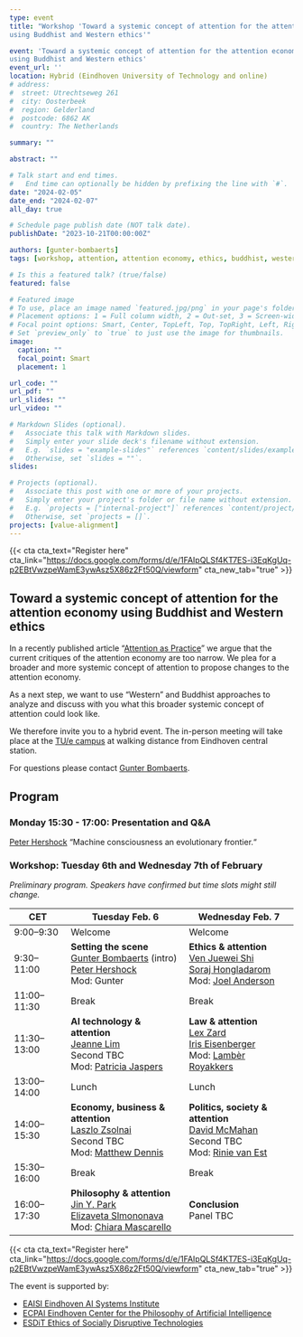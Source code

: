 ```yaml
---
type: event
title: "Workshop 'Toward a systemic concept of attention for the attention economy, 
using Buddhist and Western ethics'"

event: 'Toward a systemic concept of attention for the attention economy, 
using Buddhist and Western ethics'
event_url: ''
location: Hybrid (Eindhoven University of Technology and online)
# address:
#  street: Utrechtseweg 261
#  city: Oosterbeek
#  region: Gelderland
#  postcode: 6862 AK
#  country: The Netherlands

summary: ""

abstract: ""

# Talk start and end times.
#   End time can optionally be hidden by prefixing the line with `#`.
date: "2024-02-05"
date_end: "2024-02-07"
all_day: true

# Schedule page publish date (NOT talk date).
publishDate: "2023-10-21T00:00:00Z"

authors: [gunter-bombaerts]
tags: [workshop, attention, attention economy, ethics, buddhist, western,  event]

# Is this a featured talk? (true/false)
featured: false

# Featured image
# To use, place an image named `featured.jpg/png` in your page's folder.
# Placement options: 1 = Full column width, 2 = Out-set, 3 = Screen-width
# Focal point options: Smart, Center, TopLeft, Top, TopRight, Left, Right, BottomLeft, Bottom, BottomRight
# Set `preview_only` to `true` to just use the image for thumbnails.
image:
  caption: ""
  focal_point: Smart
  placement: 1

url_code: ""
url_pdf: ""
url_slides: ""
url_video: ""

# Markdown Slides (optional).
#   Associate this talk with Markdown slides.
#   Simply enter your slide deck's filename without extension.
#   E.g. `slides = "example-slides"` references `content/slides/example-slides.md`.
#   Otherwise, set `slides = ""`.
slides:

# Projects (optional).
#   Associate this post with one or more of your projects.
#   Simply enter your project's folder or file name without extension.
#   E.g. `projects = ["internal-project"]` references `content/project/deep-learning/index.md`.
#   Otherwise, set `projects = []`.
projects: [value-alignment]
---
```



{{< cta cta_text="Register here" cta_link="https://docs.google.com/forms/d/e/1FAIpQLSf4KT7ES-i3EqKgUq-p2EBtVwzpeWamE3ywAsz5X86z2Ft50Q/viewform" cta_new_tab="true" >}}

## Toward a systemic concept of attention for the attention economy using Buddhist and Western ethics

In a recently published article “[Attention as Practice](https://scholar.google.com/citations?view_op=view_citation&hl=en&user=pJCS1VwAAAAJ&sortby=pubdate&citation_for_view=pJCS1VwAAAAJ:uWQEDVKXjbEC)” we argue that the current critiques of the attention economy are too narrow. We plea for a broader and more systemic concept of attention to propose changes to the attention economy.

As a next step, we want to use “Western” and Buddhist approaches to analyze and discuss with you what this broader systemic concept of attention could look like.

We therefore invite you to a hybrid event. The in-person meeting will take place at the [TU/e campus](https://duckduckgo.com/?q=tu+eindhoven&t=newext&atb=v325-1&ia=web&iaxm=maps&iax=images) at walking distance from Eindhoven central station.

For questions please contact [Gunter Bombaerts](mailto:g.bombaerts@tue.nl).

## Program

### Monday 15:30 - 17:00: Presentation and Q&A

[Peter Hershock](https://www.eastwestcenter.org/about/staff/peter.hershock) “Machine consciousness an evolutionary frontier.“

### Workshop: Tuesday 6th and Wednesday 7th of February

*Preliminary program. Speakers have confirmed but time slots might still change.*

| CET         | **Tuesday Feb. 6**          | **Wednesday Feb. 7**         |
|-------------|-------------------------|-------------------------|
| 9:00–9:30   | Welcome                 | Welcome                 |
| 9:30–11:00  | **Setting the scene** <br> [Gunter Bombaerts](https://www.tue.nl/en/research/researchers/gunter-bombaerts/) (intro) <br> [Peter Hershock](https://www.eastwestcenter.org/about/staff/peter.hershock) <br> Mod: Gunter   | **Ethics & attention** <br> [Ven Juewei Shi](https://www.nantien.edu.au/about-us/faculty-and-staff/venerable-dr-juewei/) <br> [Soraj Hongladarom](https://www.research.chula.ac.th/researcher-/soraj-hongladarom/) <br> Mod: [Joel Anderson](https://www.uu.nl/staff/JHAnderson)      |
| 11:00–11:30       | Break                   | Break                   |
| 11:30–13:00 | **AI technology & attention** <br> [Jeanne Lim](https://beingai.com/about/) <br> Second TBC <br> Mod: [Patricia Jaspers](https://www.linkedin.com/in/patriciajaspers/) | **Law & attention** <br> [Lex Zard](https://bravenewworld.nl/Speakers/lexo-zardiashvili/) <br> [Iris Eisenberger](https://id.univie.ac.at/team/univ-prof-dr-iris-eisenberger-msc-lse/) <br> Mod: [Lambèr Royakkers](https://www.tue.nl/en/research/researchers/lamber-royakkers/)        |
| 13:00–14:00 | Lunch                   | Lunch                   |
| 14:00–15:30 | **Economy, business & attention** <br> [Laszlo Zsolnai](https://scholar.google.com/citations?user=XbG8K_4AAAAJ&hl=en&oi=ao) <br> Second TBC <br> Mod: [Matthew Dennis](https://www.tue.nl/en/research/researchers/matthew-dennis/)  | **Politics, society & attention** <br> [David McMahan](https://www.david-mcmahan.net/about)  <br> Second TBC <br> Mod: [Rinie van Est](https://www.rathenau.nl/en/about-us/who-we-are/our-staff/dr-ir-rinie-van-est) |
| 15:30–16:00 | Break                   | Break                   |
| 16:00–17:30 | **Philosophy & attention** <br> [Jin Y. Park](https://scholar.google.com/citations?user=kxf_HEIAAAAJ&hl=en&oi=sra) <br> [Elizaveta Slmononava](https://scholar.google.com/citations?hl=en&user=BMZfAPgAAAAJ&view_op=list_works&sortby=pubdate) <br> Mod: [Chiara Mascarello](https://www.unive.it/data/people/24615711) | **Conclusion** <br> Panel TBC             |



{{< cta cta_text="Register here" cta_link="https://docs.google.com/forms/d/e/1FAIpQLSf4KT7ES-i3EqKgUq-p2EBtVwzpeWamE3ywAsz5X86z2Ft50Q/viewform" cta_new_tab="true" >}}

The event is supported by:

- [EAISI Eindhoven AI Systems Institute](https://www.tue.nl/en/research/institutes/eindhoven-artificial-intelligence-systems-institute/)
- [ECPAI Eindhoven Center for the Philosophy of Artificial Intelligence](/)
- [ESDiT Ethics of Socially Disruptive Technologies](https://www.esdit.nl)

